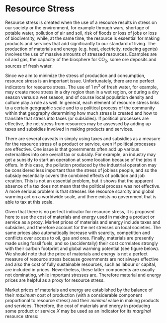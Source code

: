 # Resource Stress

Resource stress is created when the use of a resource results in stress on our society or the environment,
for example through wars, shortage of potable water, pollution of air and soil, risk of floods or loss of
jobs or loss of biodiversity, while, at the same time, the resource is essential for making products and
services that add significantly to our standard of living. The production of materials and energy (e.g.
heat, electricity, reducing agents) involves the use of massive amounts of stressed resources. Examples
are oil and gas, the capacity of the biosphere for CO<sub>2</sub>, some ore deposits and sources of fresh water.

Since we aim to minimize the stress of production and consumption, resource stress is an important
issue. Unfortunately, there are no perfect indicators for resource stress. The use of 1 m<sup>3</sup> of fresh water,
for example, may create more stress in a dry region than in a wet region, or during a dry season versus
a wet season, and of course local population density and culture play a role as well. In general, each
element of resource stress links to a certain geographic scale and to a political process of the
community within that geography determining how much stress is created and how to translate that
stress into taxes (or subsidies). If political processes are effective, the net stress from resources may be
assessed by adding up taxes and subsidies involved in making products and services.

There are several caveats in simply using taxes and subsidies as a measure for the resource stress of a
product or service, even if political processes are effective. One issue is that governments often add up
various externalities into one overall tax or subsidy. For example, an industry may get a subsidy to start
an operation at some location because of the jobs it offers. In this case, the pollution produced by the
industrial operation may be considered less important than the stress of jobless people, and so the
subsidy essentially covers the combined effects of pollution and job creation. This is not an essential
problem, but it shows that the apparent absence of a tax does not mean that the political process was
not effective. A more serious problem is that stresses like resource scarcity and global warming act on a
worldwide scale, and there exists no government that is able to tax at this scale.

Given that there is no perfect indicator for resource stress, it is proposed here to use the cost of
materials and energy used in making a product or service as a proxy. Market prices of materials and
energy include taxes and subsidies, and therefore account for the net stresses on local societies. The
same prices also automatically increase with scarcity, competition and conflicts over access to oil, gas
and ores. Finally, materials are presently made using fossil fuels, and so (accidentally) their cost
correlates strongly with their carbon footprint and global warming potential (see figure below). We
should note that the price of materials and energy is not a perfect measure of resource stress because
governments are not always effective and also the cost of fully sustainable resources, such as labour or
capital, are included in prices. Nevertheless, these latter components are usually not dominating, while
important stresses are. Therefore material and energy prices are helpful as a proxy for resource stress.

Market prices of materials and energy are established by the balance of their *maximum* cost of
production (with a considerable component proportional to resource stress) and their *minimal* value in
making products and services. Therefore, the cost of materials and energy in producing some product
or service *X* may be used as an indicator for its *marginal* resource stress:
